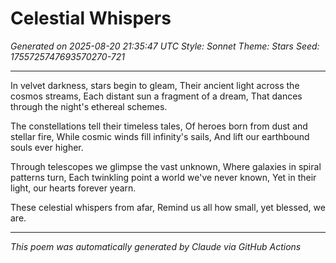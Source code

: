 # Celestial Whispers

*Generated on 2025-08-20 21:35:47 UTC*
*Style: Sonnet*
*Theme: Stars*
*Seed: 1755725747693570270-721*

---

In velvet darkness, stars begin to gleam,
Their ancient light across the cosmos streams,
Each distant sun a fragment of a dream,
That dances through the night's ethereal schemes.

The constellations tell their timeless tales,
Of heroes born from dust and stellar fire,
While cosmic winds fill infinity's sails,
And lift our earthbound souls ever higher.

Through telescopes we glimpse the vast unknown,
Where galaxies in spiral patterns turn,
Each twinkling point a world we've never known,
Yet in their light, our hearts forever yearn.

These celestial whispers from afar,
Remind us all how small, yet blessed, we are.

---

*This poem was automatically generated by Claude via GitHub Actions*